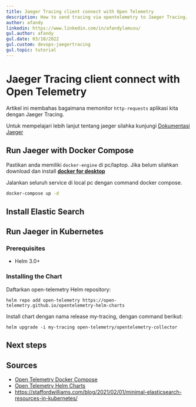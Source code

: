 ```yaml
---
title: Jaeger Tracing client connect with Open Telemetry
description: How to send tracing via opentelemetry to Jaeger Tracing.
author: afandy
linkedin: https://www.linkedin.com/in/afandylamusu/
gul.author: afandy
gul.date: 03/10/2022
gul.custom: devops-jaegertracing
gul.topic: tutorial
---
```

# Jaeger Tracing client connect with Open Telemetry

Artikel ini membahas bagaimana memonitor `http-requests` aplikasi kita dengan Jaeger Tracing. 

Untuk mempelajari lebih lanjut tentang jaeger silahka kunjungi [Dokumentasi Jaeger](https://www.jaegertracing.io/docs/1.32/)

## Run Jaeger with Docker Compose

Pastikan anda memiliki `docker-engine` di pc/laptop. Jika belum silahkan download dan install [**docker for desktop**](https://docs.docker.com/get-docker/)

Jalankan seluruh service di local pc dengan command docker compose.

```sh
docker-compose up -d
```

## Install Elastic Search



## Run Jaeger in Kubernetes

### Prerequisites

- Helm 3.0+

### Installing the Chart

Daftarkan open-telemetry Helm repository:

```console
helm repo add open-telemetry https://open-telemetry.github.io/opentelemetry-helm-charts
```

Install chart dengan nama release my-tracing, dengan command berikut:

```console
helm upgrade -i my-tracing open-telemetry/opentelemetry-collector
```


## Next steps


## Sources
- [Open Telemetry Docker Compose](https://github.com/open-telemetry/opentelemetry-collector-contrib/tree/main/examples/tracing)
- [Open Telemetry Helm Charts](https://github.com/open-telemetry/opentelemetry-helm-charts/tree/main/charts/opentelemetry-collector)
- https://staffordwilliams.com/blog/2021/02/01/minimal-elasticsearch-resources-in-kubernetes/